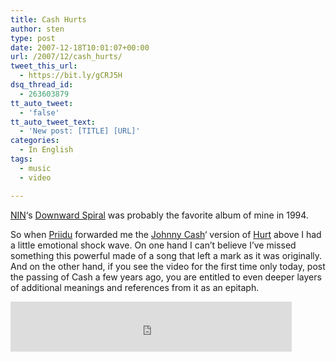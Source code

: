 ```yaml
---
title: Cash Hurts
author: sten
type: post
date: 2007-12-18T10:01:07+00:00
url: /2007/12/cash_hurts/
tweet_this_url:
  - https://bit.ly/gCRJ5H
dsq_thread_id:
  - 263603879
tt_auto_tweet:
  - 'false'
tt_auto_tweet_text:
  - 'New post: [TITLE] [URL]'
categories:
  - In English
tags:
  - music
  - video

---
```


  
[NIN][1]&#8216;s [Downward Spiral][2] was probably the favorite album of mine in 1994.
  
So when [Priidu][3] forwarded me the [Johnny Cash][4]&#8216; version of [Hurt][5] above I had a little emotional shock wave. On one hand I can&#8217;t believe I&#8217;ve missed something this powerful made of a song that left a mark as it was originally. And on the other hand, if you see the video for the first time only today, post the passing of Cash a few years ago, you are entitled to even deeper layers of additional meanings and references from it as an epitaph.

<iframe src="http://www.facebook.com/plugins/like.php?href=http%3A%2F%2Fsten.tamkivi.com%2F2007%2F12%2Fcash_hurts%2F&layout=standard&show_faces=true&width=450&action=like&colorscheme=light&height=80" scrolling="no" frameborder="0" style="border:none; overflow:hidden; width:450px; height:80px;" allowTransparency="true"></iframe>

 [1]: http://en.wikipedia.org/wiki/Nine_Inch_Nails
 [2]: http://en.wikipedia.org/wiki/The_Downward_Spiral
 [3]: http://www.zilmer.com
 [4]: http://en.wikipedia.org/wiki/Johnny_Cash
 [5]: http://en.wikipedia.org/wiki/Hurt_%28song%29